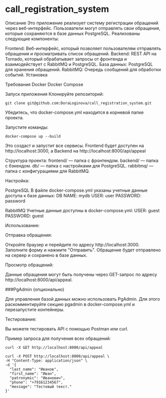 # call_registration_system

Описание
Это приложение реализует систему регистрации обращений через веб-интерфейс. Пользователи могут отправлять свои обращения, которые сохраняются в базе данных PostgreSQL. Реализованы следующие компоненты:

Frontend: Веб-интерфейс, который позволяет пользователям отправлять обращения и просматривать список обращений.
Backend: REST API на Tornado, который обрабатывает запросы от фронтенда и взаимодействует с RabbitMQ и PostgreSQL.
База данных: PostgreSQL для хранения обращений.
RabbitMQ: Очередь сообщений для обработки событий.
Установка

Требования
Docker
Docker Compose

Запуск приложения
Клонируйте репозиторий:
```
git clone git@github.com:DoraLoginova/call_registration_system.git

```
Убедитесь, что docker-compose.yml находится в корневой папке проекта.

Запустите команды:

```
docker-compose up --build

```
Это создаст и запустит все сервисы. Frontend будет доступен на http://localhost:3000, а Backend на http://localhost:8000/api/appeal

Структура проекта:
  frontend/ — папка с фронтендом.
  backend/ — папка с бэкендом.
  db/ — папка с настройками для PostgreSQL.
  rabbitmq/ — папка с конфигурациями для RabbitMQ.

Настройка:

PostgreSQL
В файле docker-compose.yml указаны учетные данные доступа к базе данных:
DB NAME: mydb
USER: user
PASSWORD: password

RabbitMQ
Учетные данные доступны в docker-compose.yml:
USER: guest
PASSWORD: guest

Использование:


Отправка обращения:

Откройте браузер и перейдите по адресу http://localhost:3000.
Заполните форму и нажмите "Отправить".
Обращение будет отправлено на сервер и сохранено в базе данных.

Просмотр обращений:

Данные обращения могут быть получены через GET-запрос по адресу http://localhost:8000/api/appeal.

###PgAdmin (опционально)

Для управления базой данных можно использовать PgAdmin. Для этого раскомментируйте секцию pgadmin в docker-compose.yml и перезапустите контейнеры.

Тестирование:

Вы можете тестировать API с помощью Postman или curl.

Пример запроса для получения всех обращений:

```
curl -X GET http://localhost:8000/api/appeal

```

```
curl -X POST http://localhost:8000/api/appeal \
-H "Content-Type: application/json" \
-d '{
  "last_name": "Иванов",
  "first_name": "Иван",
  "patronymic": "Иванович",
  "phone": "+79161234567",
  "message": "Тестовый текст."
}'

```